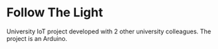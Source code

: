 # Follow The Light
University IoT project developed with 2 other university colleagues.
The project is an Arduino.
